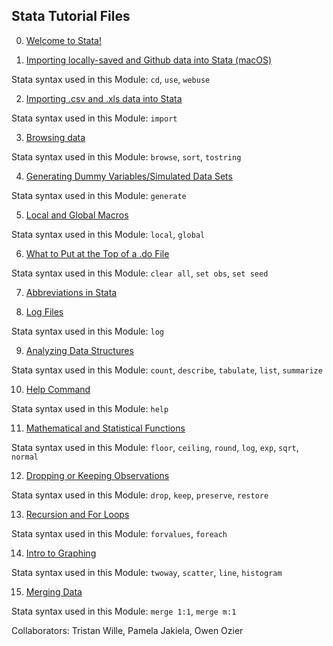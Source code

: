 ## Stata Tutorial Files

0) [Welcome to Stata!](https://pjakiela.github.io/stata/mod0.html)

1) [Importing locally-saved and Github data into Stata (macOS)](https://pjakiela.github.io/stata/mod1.html)

Stata syntax used in this Module: `cd`, `use`, `webuse`

2) [Importing .csv and .xls data into Stata](https://pjakiela.github.io/stata/importExcelCSV.html)

Stata syntax used in this Module: `import`

3) [Browsing data](https://pjakiela.github.io/stata/browsing.html)

Stata syntax used in this Module: `browse`, `sort`, `tostring`

4) [Generating Dummy Variables/Simulated Data Sets](https://pjakiela.github.io/stata/variablesMod.html)
 
Stata syntax used in this Module: `generate`

5) [Local and Global Macros](https://pjakiela.github.io/stata/macroMod.html)

Stata syntax used in this Module: `local`, `global`

6) [What to Put at the Top of a .do File](https://pjakiela.github.io/stata/topofdofile.html)

Stata syntax used in this Module: `clear all`, `set obs`, `set seed`

7) [Abbreviations in Stata](https://pjakiela.github.io/stata/abbreviating.html)

8) [Log Files](https://pjakiela.github.io/stata/logfile.html)

Stata syntax used in this Module: `log`

9) [Analyzing Data Structures](https://pjakiela.github.io/stata/analyzingdatastructures.html)

Stata syntax used in this Module: `count`, `describe`, `tabulate`, `list`, `summarize`

10) [Help Command](https://pjakiela.github.io/stata/helpcommand.html)

Stata syntax used in this Module: `help`

11) [Mathematical and Statistical Functions](https://pjakiela.github.io/stata/calculations.html)

Stata syntax used in this Module: `floor`, `ceiling`, `round`, `log`, `exp`, `sqrt`, `normal`

12) [Dropping or Keeping Observations](https://pjakiela.github.io/stata/droppingkeeping.html)

Stata syntax used in this Module: `drop`, `keep`, `preserve`, `restore`

13) [Recursion and For Loops](https://pjakiela.github.io/stata/loops.html)

Stata syntax used in this Module: `forvalues`, `foreach`

14) [Intro to Graphing](https://pjakiela.github.io/stata/graphing.html)

Stata syntax used in this Module: `twoway`, `scatter`, `line`, `histogram`

15) [Merging Data](https://pjakiela.github.io/stata/mergingdata.html)

Stata syntax used in this Module: `merge 1:1`, `merge m:1`
    
    
    
Collaborators: Tristan Wille, Pamela Jakiela, Owen Ozier
